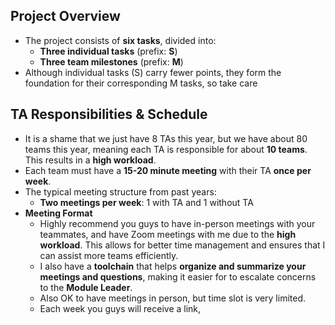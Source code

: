 ## **Project Overview**
- The project consists of **six tasks**, divided into:
    - **Three individual tasks** (prefix: **S**)
    - **Three team milestones** (prefix: **M**)
- Although individual tasks (S) carry fewer points, they form the foundation for their corresponding M tasks, so take care

## **TA Responsibilities & Schedule**
- It is a shame that we just have 8 TAs this year, but we have about 80 teams this year, meaning each TA is responsible for about **10 teams**. This results in a **high workload**.
- Each team must have a **15-20 minute meeting** with their TA **once per week**.
- The typical meeting structure from past years:
	- **Two meetings per week**: 1 with TA and 1 without TA
- **Meeting Format**
	- Highly recommend you guys to have in-person meetings with your teammates, and have Zoom meetings with me due to the **high workload**. This allows for better time management and ensures that I can assist more teams efficiently.
	- I also have a **toolchain** that helps **organize and summarize your meetings and questions**, making it easier for to escalate concerns to the **Module Leader**.
	- Also OK to have meetings in person, but time slot is very limited.
	- Each week you guys will receive a link, 


